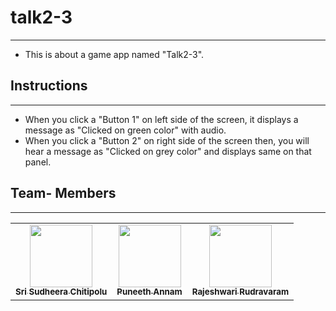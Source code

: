 # talk2-3
------------------------------
- This is about a game app named "Talk2-3".

## Instructions 
--------------------------------
- When you click a "Button 1" on left side of the screen, it displays a message as "Clicked on green color" with audio.
- When you click a "Button 2" on right side of the screen then, you will hear a message as "Clicked on grey color" and displays same on that panel.


## Team- Members
---------------------------------------
<table>
<td align="center"><a href="https://github.com/sudheera96"><img src="https://avatars.githubusercontent.com/u/22390581?s=460&u=e2a3ccb663ae34048a4c2233bb9a530d2de29a9c&v=4" width="100px;" alt=""/><br /><sub><b>Sri Sudheera Chitipolu</b></sub></a><br /></td>

 <td align="center"><a href="https://github.com/Puneeth159"><img src="https://avatars.githubusercontent.com/u/60018781?s=460&u=eead3b33a4143e52a8c4b931359c2c69d0138fa5&v=4" width="100px;" alt=""/><br /><sub><b>Puneeth Annam</b></sub></a><br /></td>
 
 <td align="center"><a href="https://github.com/Rajeshwari-Rudra"><img src="https://avatars.githubusercontent.com/u/60014358?s=400&u=19b829f44dbee95ca692106697ff733c5f71ccee&v=4" width="100px;" alt=""/><br /><sub><b>Rajeshwari Rudravaram</b></sub></a><br /></td>
 </table>
